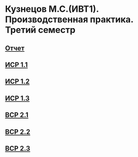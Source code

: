 # Кузнецов М.С.(ИВТ1). Производственная практика. Третий семестр

## [ Отчет](https://github.com/indeecdedushka/Kuznetsov.-Practice-3rd-semester/blob/master/%D0%9A%D1%83%D0%B7%D0%BD%D0%B5%D1%86%D0%BE%D0%B2%20%D0%9C.%D0%A1.%20%D0%BE%D1%82%D1%87%D0%B5%D1%82%20%D0%BF%D0%BE%20%D0%BF%D1%80%D0%B0%D0%BA%D1%82%D0%B8%D0%BA%D0%B5.pdf)

## [ ИСР 1.1](https://github.com/indeecdedushka/Kuznetsov.-Practice-3rd-semester/blob/master/%D0%9A%D1%83%D0%B7%D0%BD%D0%B5%D1%86%D0%BE%D0%B2%20%D0%9C.%D0%A1.%20%D0%98%D0%A1%D0%A0%201.1.pdf)

## [ ИСР 1.2](https://github.com/indeecdedushka/Kuznetsov.-Practice-3rd-semester/blob/master/%D0%9A%D1%83%D0%B7%D0%BD%D0%B5%D1%86%D0%BE%D0%B2%20%D0%9C.%D0%A1.%20%D0%98%D0%A1%D0%A0%201.2.pdf)

## [ ИСР 1.3](https://github.com/indeecdedushka/Kuznetsov.-Practice-3rd-semester/blob/master/%D0%9A%D1%83%D0%B7%D0%BD%D0%B5%D1%86%D0%BE%D0%B2%20%D0%9C.%D0%A1.%20%D0%98%D0%A1%D0%A0%201.3.pdf)

## [ ВСР 2.1](https://github.com/indeecdedushka/Kuznetsov.-Practice-3rd-semester/blob/master/%D0%9A%D1%83%D0%B7%D0%BD%D0%B5%D1%86%D0%BE%D0%B2%20%D0%9C.%D0%A1.%20%D0%92%D0%A1%D0%A0%202.1%20(1).pdf)

## [ ВСР 2.2](https://github.com/indeecdedushka/Kuznetsov.-Practice-3rd-semester/blob/master/%D0%9A%D1%83%D0%B7%D0%BD%D0%B5%D1%86%D0%BE%D0%B2%20%D0%9C.%D0%A1.%20%D0%92%D0%A1%D0%A0%202.2.pdf)

## [ ВСР 2.3](https://github.com/indeecdedushka/Kuznetsov.-Practice-3rd-semester/blob/master/%D0%9A%D1%83%D0%B7%D0%BD%D0%B5%D1%86%D0%BE%D0%B2%20%D0%9C.%D0%A1.%20%D0%98%D0%A1%D0%A0%201.3.pdf)

